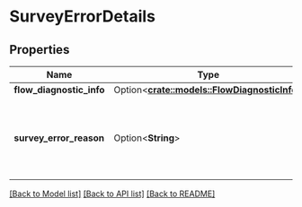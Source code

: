 # SurveyErrorDetails

## Properties

Name | Type | Description | Notes
------------ | ------------- | ------------- | -------------
**flow_diagnostic_info** | Option<[**crate::models::FlowDiagnosticInfo**](FlowDiagnosticInfo.md)> |  | [optional]
**survey_error_reason** | Option<**String**> | An error code indicating the reason for the survey failure. | [optional]

[[Back to Model list]](../README.md#documentation-for-models) [[Back to API list]](../README.md#documentation-for-api-endpoints) [[Back to README]](../README.md)


